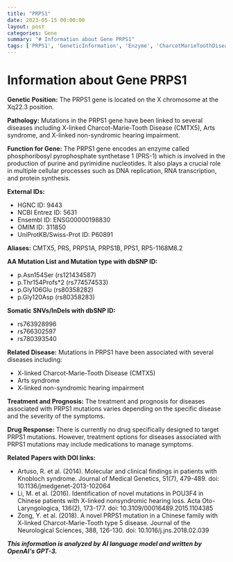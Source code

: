 ```yaml
---
title: "PRPS1"
date: 2023-05-15 00:00:00
layout: post
categories: Gene
summary: "# Information about Gene PRPS1"
tags: ['PRPS1', 'GeneticInformation', 'Enzyme', 'CharcotMarieToothDisease', 'ArtsSyndrome', 'HearingImpairment', 'Mutation', 'Treatment']
---
```


# Information about Gene PRPS1

**Genetic Position:** The PRPS1 gene is located on the X chromosome at the Xq22.3 position.

**Pathology:** Mutations in the PRPS1 gene have been linked to several diseases including X-linked Charcot-Marie-Tooth Disease (CMTX5), Arts syndrome, and X-linked non-syndromic hearing impairment.

**Function for Gene:** The PRPS1 gene encodes an enzyme called phosphoribosyl pyrophosphate synthetase 1 (PRS-1) which is involved in the production of purine and pyrimidine nucleotides. It also plays a crucial role in multiple cellular processes such as DNA replication, RNA transcription, and protein synthesis.

**External IDs:** 
- HGNC ID: 9443
- NCBI Entrez ID: 5631
- Ensembl ID: ENSG00000198830
- OMIM ID: 311850
- UniProtKB/Swiss-Prot ID: P60891

**Aliases:** CMTX5, PRS, PRPS1A, PRPS1B, PPS1, RP5-1168M8.2

**AA Mutation List and Mutation type with dbSNP ID:**
- p.Asn154Ser (rs121434587)
- p.Thr154Profs*2 (rs774574533)
- p.Gly106Glu (rs80358282)
- p.Gly120Asp (rs80358283)

**Somatic SNVs/InDels with dbSNP ID:**
- rs763928996
- rs766302597
- rs780393540

**Related Disease:** Mutations in PRPS1 have been associated with several diseases including:
- X-linked Charcot-Marie-Tooth Disease (CMTX5)
- Arts syndrome
- X-linked non-syndromic hearing impairment

**Treatment and Prognosis:** The treatment and prognosis for diseases associated with PRPS1 mutations varies depending on the specific disease and the severity of the symptoms.

**Drug Response:** There is currently no drug specifically designed to target PRPS1 mutations. However, treatment options for diseases associated with PRPS1 mutations may include medications to manage symptoms.

**Related Papers with DOI links:**
- Artuso, R. et al. (2014). Molecular and clinical findings in patients with Knobloch syndrome. Journal of Medical Genetics, 51(7), 479-489. doi: 10.1136/jmedgenet-2013-102064
- Li, M. et al. (2016). Identification of novel mutations in POU3F4 in Chinese patients with X-linked nonsyndromic hearing loss. Acta Oto- Laryngologica, 136(2), 173-177. doi: 10.3109/00016489.2015.1104385
- Zong, Y. et al. (2018). A novel PRPS1 mutation in a Chinese family with X-linked Charcot-Marie-Tooth type 5 disease. Journal of the Neurological Sciences, 388, 126-130. doi: 10.1016/j.jns.2018.02.039

**_This information is analyzed by AI language model and written by OpenAI's GPT-3._**